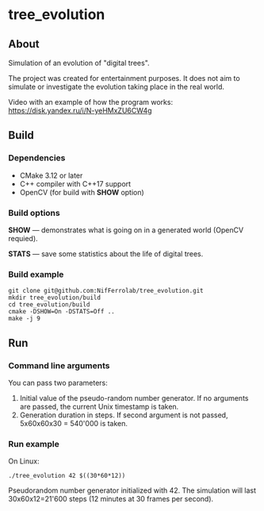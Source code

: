 # tree_evolution
## About
Simulation of an evolution of "digital trees".

The project was created for entertainment purposes. It does not aim to simulate or investigate the evolution taking place in the real world.

Video with an example of how the program works:
https://disk.yandex.ru/i/N-yeHMxZU6CW4g

## Build

### Dependencies

* CMake 3.12 or later
* C++ compiler with C++17 support
* OpenCV (for build with **SHOW** option)

### Build options

**SHOW** — demonstrates what is going on in a generated world (OpenCV requied).

**STATS** — save some statistics about the life of digital trees.

### Build example

```
git clone git@github.com:NifFerrolab/tree_evolution.git
mkdir tree_evolution/build
cd tree_evolution/build
cmake -DSHOW=On -DSTATS=Off ..
make -j 9
```

## Run

### Command line arguments

You can pass two parameters:
1. Initial value of the pseudo-random number generator. If no arguments are passed, the current Unix timestamp is taken.
2. Generation duration in steps. If second argument is not passed, 5x60x60x30 = 540'000 is taken.

### Run example

On Linux:

```
./tree_evolution 42 $((30*60*12))
```

Pseudorandom number generator initialized with 42. The simulation will last 30x60x12=21'600 steps (12 minutes at 30 frames per second).
